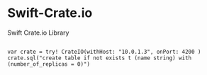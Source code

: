 # Swift-Crate.io
Swift Crate.io Library

```

var crate = try! CrateIO(withHost: "10.0.1.3", onPort: 4200 )
crate.sql("create table if not exists t (name string) with (number_of_replicas = 0)")

```
